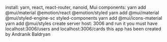 install:
yarn,
react,
react-router,
nanoid,
Mui components:
  yarn add @mui/material @emotion/react @emotion/styled
  yarn add @mui/material @mui/styled-engine-sc styled-components
  yarn add @mui/icons-material
  yarn add @mui/styles
create server host: 3006 and run it 
you must have localhost:3006/users and localhost:3006/cards
this app has been created by Andranik Baldryan 
